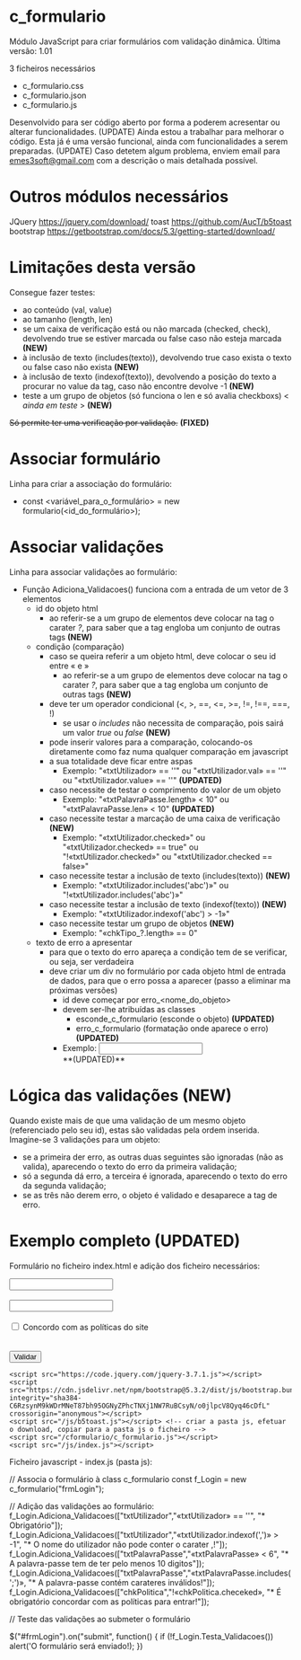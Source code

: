 # c_formulario
Módulo JavaScript para criar formulários com validação dinâmica.
Última versão: 1.01

3 ficheiros necessários
- c_formulario.css
- c_formulario.json
- c_formulario.js

Desenvolvido para ser código aberto por forma a poderem acresentar ou alterar funcionalidades. (UPDATE)
Ainda estou a trabalhar para melhorar o código.
Esta já é uma versão funcional, ainda com funcionalidades a serem preparadas. (UPDATE)
Caso detetem algum problema, enviem email para emes3soft@gmail.com com a descrição o mais detalhada possível.

# Outros módulos necessários

JQuery     https://jquery.com/download/
toast      https://github.com/AucT/b5toast
bootstrap  https://getbootstrap.com/docs/5.3/getting-started/download/

# Limitações desta versão

Consegue fazer testes:
  - ao conteúdo (val, value)
  - ao tamanho (length, len)
  - se um caixa de verificação está ou não marcada (checked, check), devolvendo true se estiver marcada ou false caso não esteja marcada **(NEW)**
  - à inclusão de texto (includes(texto)), devolvendo true caso exista o texto ou false caso não exista **(NEW)**
  - à inclusão de texto (indexof(texto)), devolvendo a posição do texto a procurar no value da tag, caso não encontre devolve -1 **(NEW)**
  - teste a um grupo de objetos (só funciona o len e só avalia checkboxs) < _ainda em teste_ > **(NEW)**

~~Só permite ter uma verificação por validação.~~ **(FIXED)**

# Associar formulário

Linha para criar a associação do formulário:
- const <variável_para_o_formulário> = new formulario(<id_do_formulário>);

# Associar validações

Linha para associar validações ao formulário:
- Função Adiciona_Validacoes() funciona com a entrada de um vetor de 3 elementos
  - id do objeto html
    - ao referir-se a um grupo de elementos deve colocar na tag o carater _?_, para saber que a tag engloba um conjunto de outras tags **(NEW)**
  - condição (comparação)
    - caso se queira referir a um objeto html, deve colocar o seu id entre « e »
      - ao referir-se a um grupo de elementos deve colocar na tag o carater _?_, para saber que a tag engloba um conjunto de outras tags **(NEW)**
    - deve ter um operador condicional (<, >, ==, <=, >=, !=, !==, ===, !)
      - se usar o _includes_ não necessita de comparação, pois sairá um valor _true_ ou _false_ **(NEW)**
    - pode inserir valores para a comparação, colocando-os diretamente como faz numa qualquer comparação em javascript
    - a sua totalidade deve ficar entre aspas
      - Exemplo: "«txtUtilizador» == ''" ou "«txtUtilizador.val» == ''" ou "«txtUtilizador.value» == ''" **(UPDATED)**
    - caso necessite de testar o comprimento do valor de um objeto
      - Exemplo: "«txtPalavraPasse.length» < 10" ou "«txtPalavraPasse.len» < 10" **(UPDATED)**
    - caso necessite testar a marcação de uma caixa de verificação **(NEW)**
      - Exemplo: "«txtUtilizador.checked»" ou "«txtUtilizador.checked» == true" ou "!«txtUtilizador.checked»" ou "«txtUtilizador.checked == false»"
    - caso necessite testar a inclusão de texto (includes(texto)) **(NEW)**
      - Exemplo: "«txtUtilizador.includes('abc')»" ou "!«txtUtilizador.includes('abc')»"
    - caso necessite testar a inclusão de texto (indexof(texto)) **(NEW)**
      - Exemplo: "«txtUtilizador.indexof('abc') > -1»"
    - caso necessite testar um grupo de objetos **(NEW)**
      - Exemplo: "«chkTipo_?.length» == 0"
  - texto de erro a apresentar
    - para que o texto do erro apareça a condição tem de se verificar, ou seja, ser verdadeira
    - deve criar um div no formulário por cada objeto html de entrada de dados, para que o erro possa a aparecer (passo a eliminar ma próximas versões)
      - id deve começar por erro_<nome_do_objeto>
      - devem ser-lhe atribuídas as classes
        - esconde_c_formulario (esconde o objeto) **(UPDATED)**
        - erro_c_formulario (formatação onde aparece o erro) **(UPDATED)**
      - Exemplo:
        <input id="txtUtilizador" type="text" />
        <div class="esconde_c_formulario erro_c_formulario" id="erro_txtUtilizador"></div> **(UPDATED)**

# Lógica das validações (NEW)

Quando existe mais de que uma validação de um mesmo objeto (referenciado pelo seu id), estas são validadas pela ordem inserida.
Imagine-se 3 validações para um objeto:
  - se a primeira der erro, as outras duas seguintes são ignoradas (não as valida), aparecendo o texto do erro da primeira validação;
  - só a segunda dá erro, a terceira é ignorada, aparecendo o texto do erro da segunda validação;
  - se as três não derem erro, o objeto é validado e desaparece a tag de erro.

# Exemplo completo (UPDATED)
Formulário no ficheiro index.html e adição dos ficheiro necessários:

<!DOCTYPE html>
<html lang="pt">
  <head>
    <meta charset="UTF-8">
    <meta name="viewport" content="width=device-width, initial-scale=1.0">
    <link href="https://cdn.jsdelivr.net/npm/bootstrap@5.3.2/dist/css/bootstrap.min.css" rel="stylesheet" integrity="sha384-T3c6CoIi6uLrA9TneNEoa7RxnatzjcDSCmG1MXxSR1GAsXEV/Dwwykc2MPK8M2HN" crossorigin="anonymous">
    <title>Exemplo C_FORMULARIO</title>
  </head>
  
  <body>
    <form id="frmLogin">
      <input id="txtUtilizador" class="form-control" type="text" />
      <div class="esconde_c_formulario erro_c_formulario" id="erro_txtUtilizador"></div>
      <br/>
      <input id="txtPalavraPasse" class="form-control" type="password" />
      <div class="esconde_c_formulario erro_c_formulario" id="erro_txtPalavraPasse"></div>
      <br/>
      <input id="chkPolitica" class="form-check-input" type="checkbox" />
      <label>Concordo com as políticas do site</label>
      <br/>
      <div class="esconde_c_formulario erro_c_formulario" id="erro_chkPolitica"></div>
      <br/>
      <br/>
      <button id="butValidar" type="submit">Validar</button>
    </form>
    
    <script src="https://code.jquery.com/jquery-3.7.1.js"></script>
    <script src="https://cdn.jsdelivr.net/npm/bootstrap@5.3.2/dist/js/bootstrap.bundle.min.js" integrity="sha384-C6RzsynM9kWDrMNeT87bh95OGNyZPhcTNXj1NW7RuBCsyN/o0jlpcV8Qyq46cDfL" crossorigin="anonymous"></script>
    <script src="/js/b5toast.js"></script> <!-- criar a pasta js, efetuar o download, copiar para a pasta js o ficheiro -->
    <script src="/cformulario/c_formulario.js"></script>
    <script src="/js/index.js"></script>
  </body>
</html>

Ficheiro javascript - index.js (pasta js):

// Associa o formulário à class c_formulario
  const f_Login = new c_formulario("frmLogin");

// Adição das validações ao formulário:
  f_Login.Adiciona_Validacoes(["txtUtilizador","«txtUtilizador» == ''", "* Obrigatório"]);
  f_Login.Adiciona_Validacoes(["txtUtilizador","«txtUtilizador.indexof(',')» > -1", "* O nome do utilizador não pode conter o carater ,!"]);
  f_Login.Adiciona_Validacoes(["txtPalavraPasse","«txtPalavraPasse» < 6", "* A palavra-passe tem de ter pelo menos 10 digitos"]);
  f_Login.Adiciona_Validacoes(["txtPalavraPasse","«txtPalavraPasse.includes(';')», "* A palavra-passe contém carateres inválidos!"]);
  f_Login.Adiciona_Validacoes(["chkPolitica","!«chkPolitica.checeked», "* É obrigatório concordar com as políticas para entrar!"]);

// Teste das validações ao submeter o formulário

  $("#frmLogin").on("submit", function() {
    if (!f_Login.Testa_Validacoes())
      alert('O formulário será enviado!);
  })
